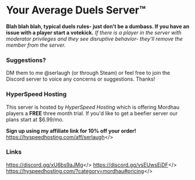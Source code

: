 # Your Average Duels Server™

**Blah blah blah, typical duels rules- just don't be a dumbass. If you have an issue with a player start a votekick.**
*If there is a player in the server with moderator privileges and they see disruptive behavior- they'll remove the member from the server.*

### Suggestions?
DM them to me @serlaugh (or through Steam) or feel free to join the Discord server to voice any concerns or suggestions. Thanks!

### HyperSpeed Hosting
This server is hosted by *HyperSpeed Hosting* which is offering Mordhau players a **FREE** three month trial. If you'd like to get a beefier server our plans start at $6.99/mo.

**Sign up using my affiliate link for 10% off your order!** <a id="HyperSpeed Affiliate Link">https://hyspeedhosting.com/aff/serlaugh</>

### Links
<a id="YADs Discord">https://discord.gg/xU6bs9aJMg</>
<a id="HyperSpeed Hosting Discord">https://discord.gg/vsEUwsEjDF</>
<a id="HyperSpeed Hosting Website">https://hyspeedhosting.com/?category=mordhau#pricing</>
